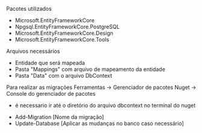 Pacotes utilizados
- Microsoft.EntityFrameworkCore
- Npgsql.EntityFrameworkCore.PostgreSQL
- Microsoft.EntityFrameworkCore.Design
- Microsoft.EntityFrameworkCore.Tools

Arquivos necessários 
- Entidade que será mapeada
- Pasta "Mappings" com arquivo de mapeamento da entidade
- Pasta "Data" com o arquivo DbContext

Para realizar as migrações
Ferramentas -> Gerenciador de pacotes Nuget -> Console do gerenciador de pacotes
* é necessario ir até o diretório do arquivo dbcontext no terminal do nuget
- Add-Migration [Nome da migração]
- Update-Database [Aplicar as mudanças no banco caso necessário]
